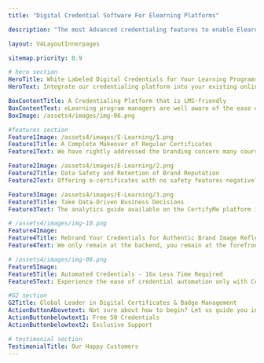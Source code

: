 ```yaml
---
title: "Digital Credential Software For Elearning Platforms"

description: "The most Advanced credentialing features to enable Elearning platform to start issuing verifiable digital badges and certificates "

layout: V4LayoutInnerpages

sitemap.priority: 0.9

# hero section
HeroTitle: White Labeled Digital Credentials for Your Learning Programs
HeroText: Integrate our credentialing platform into your existing online course for a seamless certification experience for participants. Our socially shareable credentials also offer a complete rebranding experience that lets the audience know your story.

BoxContentTitle: A Credentialing Platform that is LMS-friendly
BoxContentText: eLearning program managers are well aware of the ease of collaborating with digital credentialing software that is easy to integrate into learning management systems. The platform of CertifyMe comes with a simple LMS integration feature that enables course providers to issue certificates right at the moment.<br> No more long waiting hours for credentialing. Learners enjoy a seamless, streamlined credentialing journey. The no-code integration process makes CertifyMe a unique platform that no other option comes close to.
BoxImage: /assets4/images/img-06.png

#features section
Feature1Image: /assets4/images/E-Learning/1.png
Feature1Title: A Complete Makeover of Regular Certificates
Feature1Text: We have rightly addressed the branding concern many course designers have by offering white-labeling solutions. It allows the learning platforms to exude an authentic, and reliable brand image. Our verifiable credentials direct learners to pathways to meeting career goals. The professional designs of micro badges and the ease of social display accelerate program completion rates.

Feature2Image: /assets4/images/E-Learning/2.png
Feature2Title: Data Safety and Retention of Brand Reputation
Feature2Text: Offering e-certificates with no safety features negatively impacts a brand image. Issue blockchain-enabled and bank-level encrypted digital certificates to rightly address the situation. The instant verification system eliminates the waiting period and makes the credentialing process simple, and hassle-free.

Feature3Image: /assets4/images/E-Learning/3.png
Feature3Title: Take Data-Driven Business Decisions
Feature3Text: The analytics guide available on the CertifyMe platform is one of a kind. Leveraging its power offers elearning platforms an unparalleled level of transparency and competitive advantage that was untouched till now. The analytics section enables program managers to take a look at program, organizational and personal-level insights and determine the growth opportunities.

# /assets4/images/img-10.png
Feature4Image: 
Feature4Title: Rebrand Your Credentials for Authentic Brand Image Reflection
Feature4Text: We only remain at the backend, you remain at the forefront. Our customizable digital credentialing platform offers a branding experience like no other. We let you enjoy complete control over your credential header, footer, and navbar along with specially designated places online for brand promotion. Your marketing needs are sorted just by onboarding us.

# /assets4/images/img-08.png
Feature5Image:
Feature5Title: Automated Credentials - 16x Less Time Required
Feature5Text: Experience the ease of credential automation only with CertifyMe. Quick delivery and tracking of as many credentials as you issue. Don’t be in the dark anymore about the future of credentials offered by you - track them down whenever you want, wherever you want.<br> Integrate us into your learning management system (LMSs) for a simplified yet effective credential management solution.

#G2 section
G2Title: Global Leader in Digital Certificates & Badge Management
ActionButtonAbovetext: Not sure about how to begin? Let us guide you in the right direction!
ActionButtonbelowtext1: Free 50 Credentials
ActionButtonbelowtext2: Exclusive Support

# testimonial section
TestimonialTitle: Our Happy Customers
---
```

